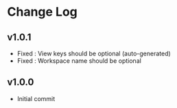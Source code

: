 # Change Log

## v1.0.1

* Fixed : View keys should be optional (auto-generated)
* Fixed : Workspace name should be optional

## v1.0.0

* Initial commit